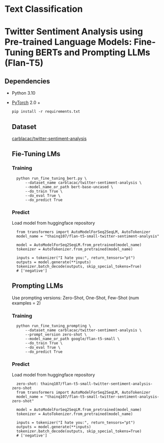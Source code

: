 # Text Classification

# Twitter Sentiment Analysis using Pre-trained Language Models: Fine-Tuning BERTs and Prompting LLMs (Flan-T5)

## Dependencies
- Python 3.10
- [PyTorch](https://github.com/pytorch/pytorch) 2.0 +
  ```
  pip install -r requirements.txt
  ```
  ## Dataset
  [carblacac/twitter-sentiment-analysis](https://huggingface.co/datasets/carblacac/twitter-sentiment-analysis)

  ## Fie-Tuning LMs
  ### Training
  ```
    python run_fine_tuning_bert.py \
        --dataset_name carblacac/twitter-sentiment-analysis \
        --model_name_or_path bert-base-uncased \
        --do_train True \
        --do_eval True \
        --do_predict True
  ```

  ### Predict
  Load model from huggingface repository
  ```
    from transformers import AutoModelForSeq2SeqLM, AutoTokenizer
    model_name = "thainq107/flan-t5-small-twitter-sentiment-analysis"

    model = AutoModelForSeq2SeqLM.from_pretrained(model_name)
    tokenizer = AutoTokenizer.from_pretrained(model_name)

    inputs = tokenizer("I hate you:", return_tensors="pt")
    outputs = model.generate(**inputs)
    tokenizer.batch_decode(outputs, skip_special_tokens=True)
    # ['negative']
  ```
  ## Prompting LLMs
  Use prompting versions: Zero-Shot, One-Shot, Few-Shot (num examples = 2)

  ### Training
  ```
    python run_fine_tuning_prompting \
        --dataset_name carblacac/twitter-sentiment-analysis \
        --prompt_version zero-shot \
        --model_name_or_path google/flan-t5-small \
        --do_train True \
        --do_eval True \
        --do_predict True
  ```

  ### Predict
  Load model from huggingface repository
  ```
    zero-shot: thainq107/flan-t5-small-twitter-sentiment-analysis-zero-shot
    from transformers import AutoModelForSeq2SeqLM, AutoTokenizer
    model_name = "thainq107/flan-t5-small-twitter-sentiment-analysis-zero-shot"

    model = AutoModelForSeq2SeqLM.from_pretrained(model_name)
    tokenizer = AutoTokenizer.from_pretrained(model_name)

    inputs = tokenizer("I hate you:", return_tensors="pt")
    outputs = model.generate(**inputs)
    tokenizer.batch_decode(outputs, skip_special_tokens=True)
    # ['negative']
  ```
